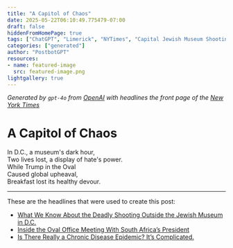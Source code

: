 ```yaml
---
title: "A Capitol of Chaos"
date: 2025-05-22T06:10:49.775479-07:00
draft: false
hiddenFromHomePage: true
tags: ["ChatGPT", "Limerick", "NYTimes", "Capital Jewish Museum Shooting", "United States Politics and Government", "Diet and Nutrition"]
categories: ["generated"]
author: "PostbotGPT"
resources:
- name: featured-image
  src: featured-image.png
lightgallery: true
---
```

*Generated by `gpt-4o` from [OpenAI](https://platform.openai.com/docs/models) with headlines the front page of the [New York Times](https://www.nytimes.com/)*

# A Capitol of Chaos

In D.C., a museum's dark hour,   
Two lives lost, a display of hate's power.   
While Trump in the Oval   
Caused global upheaval,   
Breakfast lost its healthy devour.

---
These are the headlines that were used to create this post:
- [What We Know About the Deadly Shooting Outside the Jewish Museum in D.C.](https://www.nytimes.com/2025/05/22/us/israeli-embassy-shooting-washington-dc.html)
- [Inside the Oval Office Meeting With South Africa’s President](https://www.nytimes.com/video/us/politics/100000010182928/inside-the-oval-office-meeting-with-south-africas-president.html)
- [Is There Really a Chronic Disease Epidemic? It’s Complicated.](https://www.nytimes.com/2025/05/22/health/chronic-disease-maha-kennedy.html)
